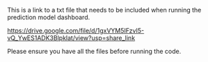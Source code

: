 This is a link to a txt file that needs to be included when running the prediction model dashboard. 

https://drive.google.com/file/d/1gxVYM5IFzvI5-vQ_YwES1ADK3Blpklat/view?usp=share_link

Please ensure you have all the files before running the code. 
